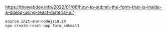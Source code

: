 https://thewebdev.info/2022/01/06/how-to-submit-the-form-that-is-inside-a-dialog-using-react-material-ui/

```
source init-env-nodejs18.sh
npx create-react-app form_submit1
```

